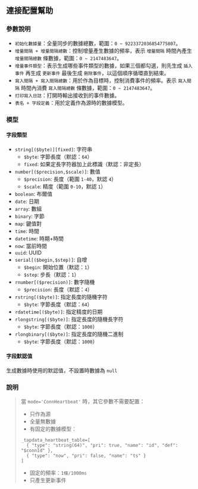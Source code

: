 ## 連接配置幫助

### 參數說明

- `初始化數據量`：全量同步的數據總數，範圍：`0 ~ 9223372036854775807`。
- `增量間隔 + 增量間隔總數`：控制增量產生數據的頻率，表示 `增量間隔` 時間內產生 `增量間隔總數` 條數據，範圍：`0 ~ 2147483647`。
- `增量事件類型`：表示生成哪些事件類型的數據，如果三個都勾選，則先生成 `插入事件` 再生成 `更新事件` 最後生成 `刪除事件`，以這個順序循環直到結束。
- `寫入間隔 + 寫入間隔總數`：用於作為目標時，控制消費事件的頻率。表示 `寫入間隔` 時間內消費 `寫入間隔總數` 條數據，範圍：`0 ~ 2147483647`。
- `打印寫入日誌`：打開時輸出接收到的事件數據。
- `表名 + 字段定義`：用於定義作為源時的數據模型。

### 模型

#### 字段類型

- `string[($byte)][fixed]`: 字符串
  - `$byte`: 字節長度（默認：`64`）
  - `fixed`: 如果定長字符器加上此標識（默認：非定長）
- `number[($precision,$scale)]`: 數值
  - `$precision`: 長度（範圍 `1-40`，默認 `4`）
  - `$scale`: 精度（範圍 `0-10`，默認 `1`）
- `boolean`: 布爾值
- `date`: 日期
- `array`: 數組
- `binary`: 字節
- `map`: 鍵值對
- `time`: 時間
- `datetime`: 時期+時間
- `now`: 當前時間
- `uuid`: UUID
- `serial[($begin,$step)]`: 自增
  - `$begin`: 開始位置（默認：`1`）
  - `$step`: 步長（默認：`1`）
- `rnumber[($precision)]`: 數字隨機
  - `$precision`: 長度（默認：`4`）
- `rstring[($byte)]`: 指定長度的隨機字符
  - `$byte`: 字節長度（默認：`64`）
- `rdatetime[($byte)]`: 指定精度的日期
- `rlongstring[($byte)]`: 指定長度的隨機長字符
  - `$byte`: 字節長度（默認：`1000`）
- `rlongbinary[($byte)]`: 指定長度的隨機二進制
  - `$byte`: 字節長度（默認：`1000`）

#### 字段默認值

生成數據時使用的默認值，不設置時數據為 `null`

### 說明
> 當 `mode='ConnHeartbeat'` 時，其它參數不需要配置：
> - 只作為源
> - 全量無數據
> - 有固定的數據模型：
> ```
> _tapdata_heartbeat_table=[
>   { "type": "string(64)", "pri": true, "name": "id", "def": "$connId" },
>   { "type": "now", "pri": false, "name": "ts" }
> ]
> ```
> - 固定的頻率：`1條/1000ms`
> - 只產生更新事件